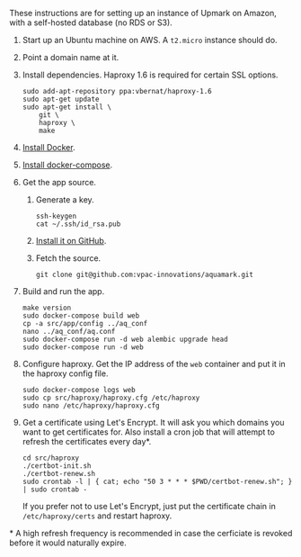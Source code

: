 These instructions are for setting up an instance of Upmark on Amazon, with a
self-hosted database (no RDS or S3).

 1. Start up an Ubuntu machine on AWS. A `t2.micro` instance should do.

 1. Point a domain name at it.

 1. Install dependencies. Haproxy 1.6 is required for certain SSL options.

    ```
    sudo add-apt-repository ppa:vbernat/haproxy-1.6
    sudo apt-get update
    sudo apt-get install \
        git \
        haproxy \
        make
    ```

 1. [Install Docker].

 1. [Install docker-compose].

 1. Get the app source.

    1. Generate a key.

        ```
        ssh-keygen
        cat ~/.ssh/id_rsa.pub
        ```

    1. [Install it on GitHub][deploy-key].

    1. Fetch the source.

        ```
        git clone git@github.com:vpac-innovations/aquamark.git
        ```

 1. Build and run the app.

    ```
    make version
    sudo docker-compose build web
    cp -a src/app/config ../aq_conf
    nano ../aq_conf/aq.conf
    sudo docker-compose run -d web alembic upgrade head
    sudo docker-compose run -d web
    ```

 1. Configure haproxy. Get the IP address of the `web` container and put it in
    the haproxy config file.

    ```
    sudo docker-compose logs web
    sudo cp src/haproxy/haproxy.cfg /etc/haproxy
    sudo nano /etc/haproxy/haproxy.cfg
    ```

 1. Get a certificate using Let's Encrypt. It will ask you which domains you
    want to get certificates for. Also install a cron job that will attempt to
    refresh the certificates every day\*.

    ```
    cd src/haproxy
    ./certbot-init.sh
    ./certbot-renew.sh
    sudo crontab -l | { cat; echo "50 3 * * * $PWD/certbot-renew.sh"; } | sudo crontab -
    ```

    If you prefer not to use Let's Encrypt, just put the certificate chain
    in `/etc/haproxy/certs` and restart haproxy.

\* A high refresh frequency is recommended in case the cerficiate is revoked
before it would naturally expire.


[Install Docker]: https://docs.docker.com/engine/installation/linux/ubuntulinux/
[Install docker-compose]: https://docs.docker.com/compose/install/
[deploy-key]: https://developer.github.com/guides/managing-deploy-keys/#deploy-keys
